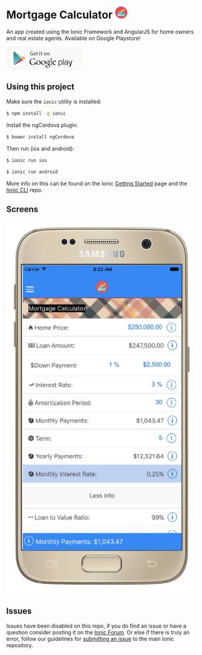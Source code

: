 Mortgage Calculator ![alt tag](https://github.com/gerardng/mortgageCalculator/blob/master/logo.png)
=====================

An app created using the Ionic Framework and AngularJS for home owners and real estate agents. Available on Google Playstore!

<a href="https://play.google.com/store/apps/details?id=com.gerardngjr.entotemortgagecalculator" target="_blank" rel="noopener"><img src="https://github.com/gerardng/mortgageCalculator/blob/master/google-store-btn.png"/></a>


## Using this project

Make sure the `ionic` utility is installed:

```bash
$ npm install -g ionic
```

Install the ngCordova plugin:

```bash
$ bower install ngCordova
```


Then run (ios and android): 

```bash
$ ionic run ios
```

```bash
$ ionic run android
```

More info on this can be found on the Ionic [Getting Started](http://ionicframework.com/getting-started) page and the [Ionic CLI](https://github.com/driftyco/ionic-cli) repo.

## Screens
<img src="https://github.com/gerardng/mortgageCalculator/blob/master/calculator1.png" max-width="150px" max-height="250px"/>

## Issues
Issues have been disabled on this repo, if you do find an issue or have a question consider posting it on the [Ionic Forum](http://forum.ionicframework.com/).  Or else if there is truly an error, follow our guidelines for [submitting an issue](http://ionicframework.com/submit-issue/) to the main Ionic repository.
